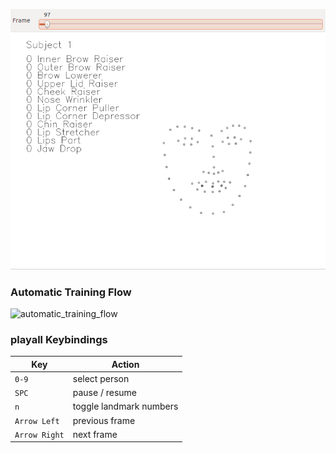 ![](https://raw.githubusercontent.com/alexschlueter/detect-emotion/master/demo.gif)

### Automatic Training Flow
![automatic_training_flow](https://github.com/alexschlueter/detect-emotion/blob/refactoring/detect-emotion-flow.png)

### playall Keybindings
Key | Action
------|------
`0-9` | select person
`SPC` | pause / resume
`n` | toggle landmark numbers
`Arrow Left` | previous frame
`Arrow Right` | next frame
